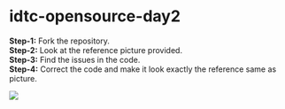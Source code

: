 # idtc-opensource-day2

**Step-1:** Fork the repository.<br/>
**Step-2:** Look at the reference picture provided.<br/>
**Step-3:** Find the issues in the code.<br/>
**Step-4:** Correct the code and make it look exactly the reference same as picture.<br/>

![](https://storage.googleapis.com/incind/idtc-day2-taskGEi9Bif.png)
